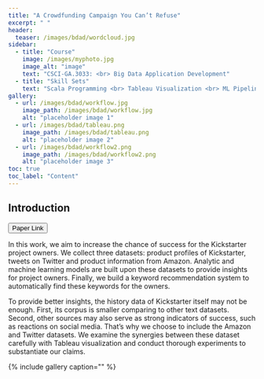 ```yaml
---
title: "A Crowdfunding Campaign You Can’t Refuse"
excerpt: " "
header:
  teaser: /images/bdad/wordcloud.jpg
sidebar:
  - title: "Course"
    image: /images/myphoto.jpg
    image_alt: "image"
    text: "CSCI-GA.3033: <br> Big Data Application Development"
  - title: "Skill Sets"
    text: "Scala Programming <br> Tableau Visualization <br> ML Pipelines (MLlib) <br> Data Cleaning"
gallery:
  - url: /images/bdad/workflow.jpg
    image_path: /images/bdad/workflow.jpg
    alt: "placeholder image 1"
  - url: /images/bdad/tableau.png
    image_path: /images/bdad/tableau.png
    alt: "placeholder image 2"
  - url: /images/bdad/workflow2.png
    image_path: /images/bdad/workflow2.png
    alt: "placeholder image 3"
toc: true
toc_label: "Content"
---
```



## Introduction

<button type="button" class="btn btn-secondary btn-sm" onclick=" relocate_home()">Paper Link</button>

<script>
function relocate_home()
{
     location.href = "https://garylkl.github.io/pdf_files/bdad_fina.pdf";
} 
</script>


In this work, we aim to increase the chance of success for the Kickstarter project owners. We collect three datasets: product profiles of Kickstarter, tweets on Twitter and product information from Amazon. Analytic and machine learning models are built upon these datasets to provide insights for project owners. Finally, we build a keyword recommendation system to automatically find these keywords for the owners.

To provide better insights, the history data of Kickstarter itself may not be enough. First, its corpus is smaller comparing to other text datasets. Second, other sources may also serve as strong indicators of success, such as reactions on social media. That’s why we choose to include the Amazon and Twitter datasets. We examine the synergies between these dataset carefully with Tableau visualization and conduct thorough experiments to substantiate our claims.

{% include gallery caption="" %}

